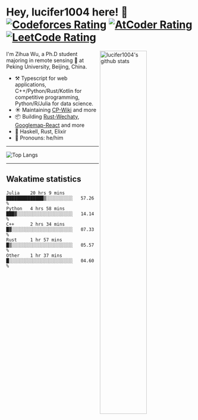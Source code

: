 # Hey, lucifer1004 here! :wave: [![Codeforces Rating](https://cp-logo.vercel.app/codeforces/lucifer1004)](https://codeforces.com/profile/lucifer1004) [![AtCoder Rating](https://cp-logo.vercel.app/atcoder/lucifer1004)](https://atcoder.jp/users/lucifer1004) [![LeetCode Rating](https://cp-logo.vercel.app/leetcode/lucifer1004)](https://leetcode-cn.com/u/lucifer1004/)

<img width="50%" align="right" alt="lucifer1004's github stats" src="https://github-readme-stats.vercel.app/api?username=lucifer1004&show_icons=true">

I'm Zihua Wu, a Ph.D student majoring in remote sensing :satellite: at Peking University, Beijing, China.

- :hammer_and_pick: Typescript for web applications, C++/Python/Rust/Kotlin for competitive programming, Python/R/Julia for data science.
- :sunny: Maintaining [CP-Wiki](https://cp-wiki.vercel.app) and more 
- :package: Building [Rust-Wechaty](https://github.com/wechaty/rust-wechaty), [Googlemap-React](https://github.com/googlemap-react/googlemap-react) and more
- :seedling: Haskell, Rust, Elixir
- :man: Pronouns: he/him

---

![Top Langs](https://github-readme-stats.vercel.app/api/top-langs/?username=lucifer1004&layout=compact)

---

## Wakatime statistics

<!--START_SECTION:waka-->
```text
Julia    20 hrs 9 mins   ██████████████▒░░░░░░░░░░   57.26 % 
Python   4 hrs 58 mins   ███▓░░░░░░░░░░░░░░░░░░░░░   14.14 % 
C++      2 hrs 34 mins   █▓░░░░░░░░░░░░░░░░░░░░░░░   07.33 % 
Rust     1 hr 57 mins    █▒░░░░░░░░░░░░░░░░░░░░░░░   05.57 % 
Other    1 hr 37 mins    █░░░░░░░░░░░░░░░░░░░░░░░░   04.60 % 
```
<!--END_SECTION:waka-->
